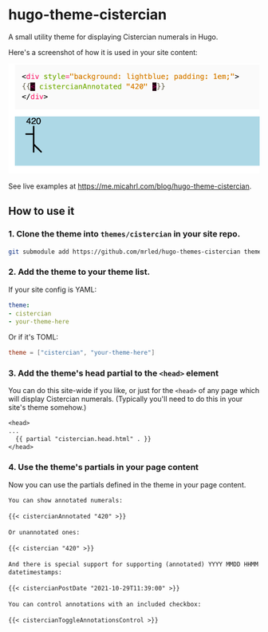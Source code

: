 # hugo-theme-cistercian

A small utility theme for displaying Cistercian numerals in Hugo.

Here's a screenshot of how it is used in your site content:

![screenshot](rendered-example.png)

See live examples at <https://me.micahrl.com/blog/hugo-theme-cistercian>.

## How to use it

### 1. Clone the theme into `themes/cistercian` in your site repo.

```sh
git submodule add https://github.com/mrled/hugo-themes-cistercian themes/cistercian
```

### 2. Add the theme to your theme list.

If your site config is YAML:

```yaml
theme:
- cistercian
- your-theme-here
```

Or if it's TOML:

```toml
theme = ["cistercian", "your-theme-here"]
```

### 3. Add the theme's head partial to the `<head>` element

You can do this site-wide if you like, or just for the `<head>` of any page which will display Cistercian numerals. (Typically you'll need to do this in your site's theme somehow.)

```go-html-template
<head>
...
  {{ partial "cistercian.head.html" . }}
</head>
```

### 4. Use the theme's partials in your page content

Now you can use the partials defined in the theme in your page content.

```go-html-template
You can show annotated numerals:

{{< cistercianAnnotated "420" >}}

Or unannotated ones:

{{< cistercian "420" >}}

And there is special support for supporting (annotated) YYYY MMDD HHMM datetimestamps:

{{< cistercianPostDate "2021-10-29T11:39:00" >}}

You can control annotations with an included checkbox:

{{< cistercianToggleAnnotationsControl >}}
```
